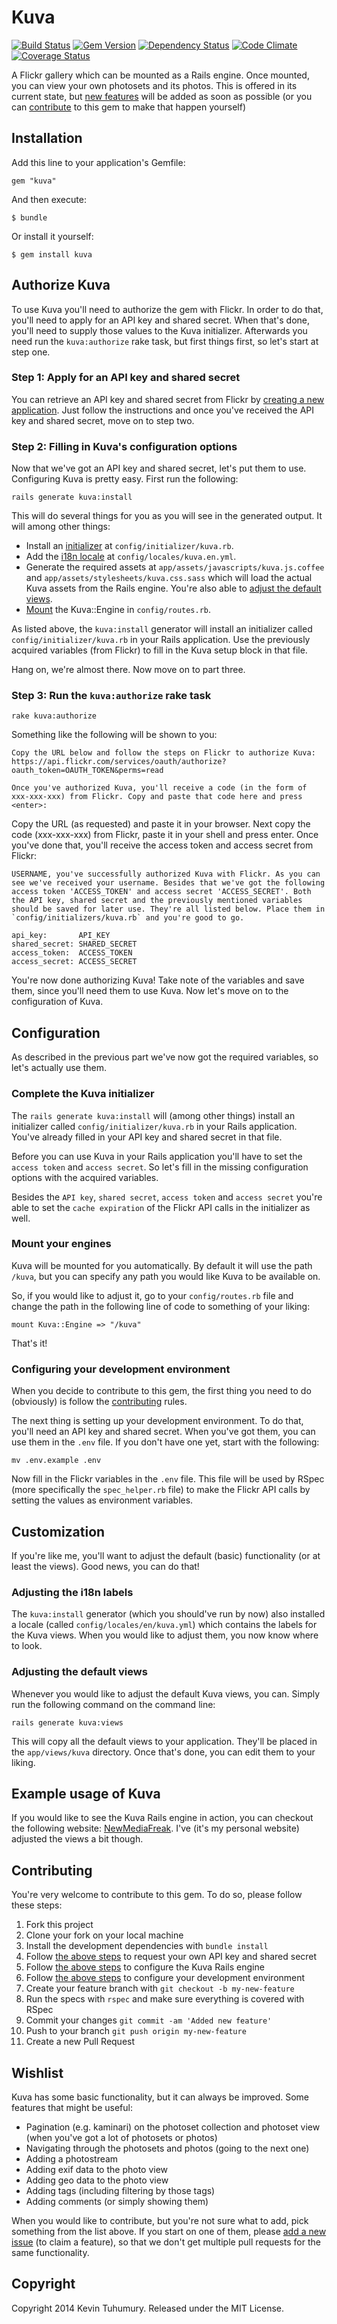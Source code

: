 # Kuva

[![Build Status](https://travis-ci.org/kevintuhumury/kuva.png)](https://travis-ci.org/kevintuhumury/kuva)
[![Gem Version](https://badge.fury.io/rb/kuva.svg)](http://badge.fury.io/rb/kuva)
[![Dependency Status](https://gemnasium.com/kevintuhumury/kuva.png)](https://gemnasium.com/kevintuhumury/kuva)
[![Code Climate](https://codeclimate.com/github/kevintuhumury/kuva.png)](https://codeclimate.com/github/kevintuhumury/kuva)
[![Coverage Status](https://coveralls.io/repos/kevintuhumury/kuva/badge.png)](https://coveralls.io/r/kevintuhumury/kuva)

A Flickr gallery which can be mounted as a Rails engine. Once mounted, you can view your own photosets and its photos. This is offered in its current state, but [new features](https://github.com/kevintuhumury/kuva#wishlist) will be added as soon as possible (or you can [contribute](https://github.com/kevintuhumury/kuva#contributing) to this gem to make that happen yourself)

## Installation

Add this line to your application's Gemfile:

    gem "kuva"

And then execute:

    $ bundle

Or install it yourself:

    $ gem install kuva

## Authorize Kuva

To use Kuva you'll need to authorize the gem with Flickr. In order to do that, you'll need to apply for an API key and shared secret. When that's done, you'll need to supply those values to the Kuva initializer. Afterwards you need run the `kuva:authorize` rake task, but first things first, so let's start at step one.

### Step 1: Apply for an API key and shared secret

You can retrieve an API key and shared secret from Flickr by [creating a new application](https://www.flickr.com/services/apps). Just follow the instructions and once you've received the API key and shared secret, move on to step two.

### Step 2: Filling in Kuva's configuration options

Now that we've got an API key and shared secret, let's put them to use. Configuring Kuva is pretty easy. First run the following:

	rails generate kuva:install

This will do several things for you as you will see in the generated output. It will among other things:

- Install an [initializer](https://github.com/kevintuhumury/kuva#complete-the-kuva-initializer) at `config/initializer/kuva.rb`.
- Add the [i18n locale](https://github.com/kevintuhumury/kuva#adjusting-the-i18n-labels) at `config/locales/kuva.en.yml`.
- Generate the required assets at `app/assets/javascripts/kuva.js.coffee` and `app/assets/stylesheets/kuva.css.sass` which will load the actual Kuva assets from the Rails engine. You're also able to [adjust the default views](https://github.com/kevintuhumury/kuva#adjusting-the-default-views).
- [Mount](https://github.com/kevintuhumury/kuva#mount-your-engines) the Kuva::Engine in `config/routes.rb`.

As listed above, the `kuva:install` generator will install an initializer called `config/initializer/kuva.rb` in your Rails application. Use the previously acquired variables (from Flickr) to fill in the Kuva setup block in that file.

Hang on, we're almost there. Now move on to part three.

### Step 3: Run the `kuva:authorize` rake task

    rake kuva:authorize

Something like the following will be shown to you:

    Copy the URL below and follow the steps on Flickr to authorize Kuva:
    https://api.flickr.com/services/oauth/authorize?oauth_token=OAUTH_TOKEN&perms=read

    Once you've authorized Kuva, you'll receive a code (in the form of xxx-xxx-xxx) from Flickr. Copy and paste that code here and press <enter>:

Copy the URL (as requested) and paste it in your browser. Next copy the code (xxx-xxx-xxx) from Flickr, paste it in your shell and press enter. Once you've done that, you'll receive the access token and access secret from Flickr:

    USERNAME, you've successfully authorized Kuva with Flickr. As you can see we've received your username. Besides that we've got the following access token 'ACCESS_TOKEN' and access secret 'ACCESS_SECRET'. Both the API key, shared secret and the previously mentioned variables should be saved for later use. They're all listed below. Place them in `config/initializers/kuva.rb` and you're good to go.

	api_key:       API_KEY
	shared_secret: SHARED_SECRET
	access_token:  ACCESS_TOKEN
	access_secret: ACCESS_SECRET

You're now done authorizing Kuva! Take note of the variables and save them, since you'll need them to use Kuva. Now let's move on to the configuration of Kuva.

## Configuration

As described in the previous part we've now got the required variables, so let's actually use them. 

### Complete the Kuva initializer

The `rails generate kuva:install` will (among other things) install an initializer called `config/initializer/kuva.rb` in your Rails application. You've already filled in your API key and shared secret in that file. 

Before you can use Kuva in your Rails application you'll have to set the `access token` and `access secret`. So let's fill in the missing configuration options with the acquired variables. 

Besides the `API key`, `shared secret`, `access token` and `access secret` you're able to set the `cache expiration` of the Flickr API calls in the initializer as well.

### Mount your engines

Kuva will be mounted for you automatically. By default it will use the path `/kuva`, but you can specify any path you would like Kuva to be available on.

So, if you would like to adjust it, go to your `config/routes.rb` file and change the path in the following line of code to something of your liking:

	mount Kuva::Engine => "/kuva"

That's it!

### Configuring your development environment

When you decide to contribute to this gem, the first thing you need to do (obviously) is follow the [contributing](https://github.com/kevintuhumury/kuva#contributing) rules.

The next thing is setting up your development environment. To do that, you'll need an API key and shared secret. When you've got them, you can use them in the `.env` file. If you don't have one yet, start with the following:

	mv .env.example .env

Now fill in the Flickr variables in the `.env` file. This file will be used by RSpec (more specifically the `spec_helper.rb` file) to make the Flickr API calls by setting the values as environment variables.

## Customization

If you're like me, you'll want to adjust the default (basic) functionality (or at least the views). Good news, you can do that!

### Adjusting the i18n labels

The `kuva:install` generator (which you should've run by now) also installed a locale (called `config/locales/en/kuva.yml`) which contains the labels for the Kuva views. When you would like to adjust them, you now know where to look.

### Adjusting the default views

Whenever you would like to adjust the default Kuva views, you can. Simply run the following command on the command line:

	rails generate kuva:views

This will copy all the default views to your application. They'll be placed in the `app/views/kuva` directory. Once that's done, you can edit them to your liking.

## Example usage of Kuva

If you would like to see the Kuva Rails engine in action, you can checkout the following website: [NewMediaFreak](http://www.newmediafreak.nl/fotografie). I've (it's my personal website) adjusted the views a bit though.

## Contributing

You're very welcome to contribute to this gem. To do so, please follow these steps:

1. Fork this project
2. Clone your fork on your local machine
3. Install the development dependencies with `bundle install`
4. Follow [the above steps](https://github.com/kevintuhumury/kuva#step-1-apply-for-an-api-key-and-shared-secret) to request your own API key and shared secret
5. Follow [the above steps](https://github.com/kevintuhumury/kuva#step-2-filling-in-kuvas-configuration-options) to configure the Kuva Rails engine
6. Follow [the above steps](https://github.com/kevintuhumury/kuva#configuring-your-development-environment) to configure your development environment
7. Create your feature branch with `git checkout -b my-new-feature`
8. Run the specs with `rspec` and make sure everything is covered with RSpec
9. Commit your changes `git commit -am 'Added new feature'`
10. Push to your branch `git push origin my-new-feature`
11. Create a new Pull Request

## Wishlist

Kuva has some basic functionality, but it can always be improved. Some features that might be useful:

- Pagination (e.g. kaminari) on the photoset collection and photoset view (when you've got a lot of photosets or photos)
- Navigating through the photosets and photos (going to the next one)
- Adding a photostream
- Adding exif data to the photo view
- Adding geo data to the photo view
- Adding tags (including filtering by those tags)
- Adding comments (or simply showing them)

When you would like to contribute, but you're not sure what to add, pick something from the list above. If you start on one of them, please [add a new issue](https://github.com/kevintuhumury/kuva/issues/new) (to claim a feature), so that we don't get multiple pull requests for the same functionality.

## Copyright

Copyright 2014 Kevin Tuhumury. Released under the MIT License.
